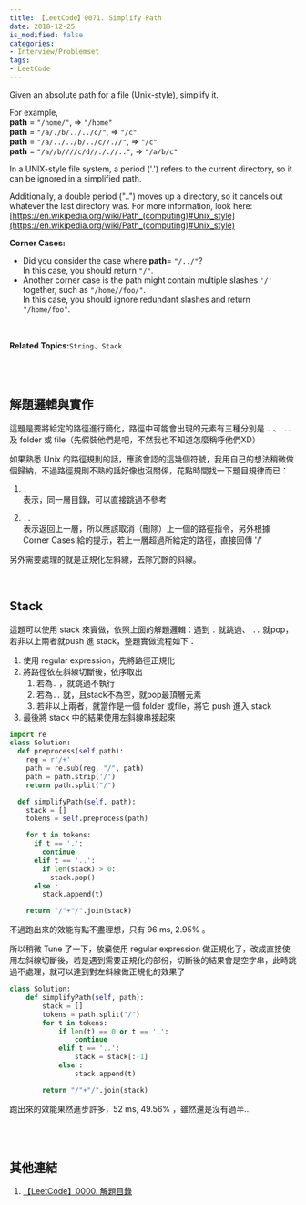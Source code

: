 ```yaml
---
title: 【LeetCode】0071. Simplify Path
date: 2018-12-25
is_modified: false
categories:
- Interview/Problemset
tags:
- LeetCode
--- 
```


Given an absolute path for a file (Unix-style), simplify it.
<!--more-->
For example,  
**path**  =  `"/home/"`, =>  `"/home"`  
**path**  =  `"/a/./b/../../c/"`, =>  `"/c"`  
**path**  =  `"/a/../../b/../c//.//"`, =>  `"/c"`  
**path**  =  `"/a//b////c/d//././/.."`, =>  `"/a/b/c"`
 
In a UNIX-style file system, a period ('.') refers to the current directory, so it can be ignored in a simplified path. 

Additionally, a double period ("..") moves up a directory, so it cancels out whatever the last directory was. For more information, look here: [https://en.wikipedia.org/wiki/Path_(computing)#Unix_style](https://en.wikipedia.org/wiki/Path_(computing)#Unix_style)
<br>

**Corner Cases:**
-   Did you consider the case where  **path**=  `"/../"`?  
    In this case, you should return  `"/"`.
-   Another corner case is the path might contain multiple slashes  `'/'`  together, such as  `"/home//foo/"`.  
    In this case, you should ignore redundant slashes and return  `"/home/foo"`.
  
<br>

**Related Topics:**`String`、`Stack`

<br><br>

## 解題邏輯與實作
這題是要將給定的路徑進行簡化，路徑中可能會出現的元素有三種分別是 `.` 、 `..` 及 folder 或 file（先假裝他們是吧，不然我也不知道怎麼稱呼他們XD）

如果熟悉 Unix 的路徑規則的話，應該會認的這幾個符號，我用自己的想法稍微做個歸納，不過路徑規則不熟的話好像也沒關係，花點時間找一下題目規律而已：
1. `.`   
    表示，同一層目錄，可以直接跳過不參考
    
2. `..`   
    表示返回上一層，所以應該取消（刪除）上一個的路徑指令，另外根據 Corner Cases 給的提示，若上一層超過所給定的路徑，直接回傳 '/' 

另外需要處理的就是正規化左斜線，去除冗餘的斜線。

<br>

## Stack
這題可以使用 stack 來實做，依照上面的解題邏輯：遇到 `.` 就跳過、 `..` 就pop，若非以上兩者就push 進 stack，整題實做流程如下：

1. 使用 regular expression，先將路徑正規化
2. 將路徑依左斜線切斷後，依序取出
	1. 若為`.` ，就跳過不執行
	2. 若為`..` 就，且stack不為空，就pop最頂層元素
	3. 若非以上兩者，就當作是一個 folder 或file，將它 push 進入 stack
3. 最後將 stack 中的結果使用左斜線串接起來 

```python
import re
class Solution:
  def preprocess(self,path):
    reg = r'/+'
    path = re.sub(reg, "/", path)
    path = path.strip('/')
    return path.split("/")

  def simplifyPath(self, path):
    stack = []
    tokens = self.preprocess(path)

    for t in tokens:
      if t == '.':
        continue
      elif t == '..':
        if len(stack) > 0:
          stack.pop()
      else :
        stack.append(t)

    return "/"+"/".join(stack)
```
不過跑出來的效能有點不盡理想，只有 96 ms,  2.95% 。
<br>

所以稍微 Tune 了一下，放棄使用 regular expression 做正規化了，改成直接使用左斜線切斷後，若是遇到需要正規化的部份，切斷後的結果會是空字串，此時跳過不處理，就可以達到對左斜線做正規化的效果了

```python
class Solution:
    def simplifyPath(self, path):
        stack = []
        tokens = path.split("/")
        for t in tokens:
            if len(t) == 0 or t == '.':
                continue
            elif t == '..':
                stack = stack[:-1]
            else :
                stack.append(t)

        return "/"+"/".join(stack)
```
跑出來的效能果然進步許多，52 ms, 49.56% ，雖然還是沒有過半...

<br><br>

## 其他連結
1. [【LeetCode】0000. 解題目錄](/LeetCode-0000-Contents/)